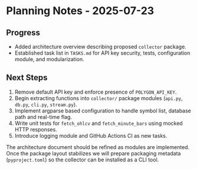 # Planning Notes - 2025-07-23

## Progress
- Added architecture overview describing proposed `collector` package.
- Established task list in `TASKS.md` for API key security, tests, configuration module, and modularization.

## Next Steps
1. Remove default API key and enforce presence of `POLYGON_API_KEY`.
2. Begin extracting functions into `collector/` package modules (`api.py`, `db.py`, `cli.py`, `stream.py`).
3. Implement argparse based configuration to handle symbol list, database path and real-time flag.
4. Write unit tests for `fetch_ohlcv` and `fetch_minute_bars` using mocked HTTP responses.
5. Introduce logging module and GitHub Actions CI as new tasks.

The architecture document should be refined as modules are implemented. Once the package layout stabilizes we will prepare packaging metadata (`pyproject.toml`) so the collector can be installed as a CLI tool.
